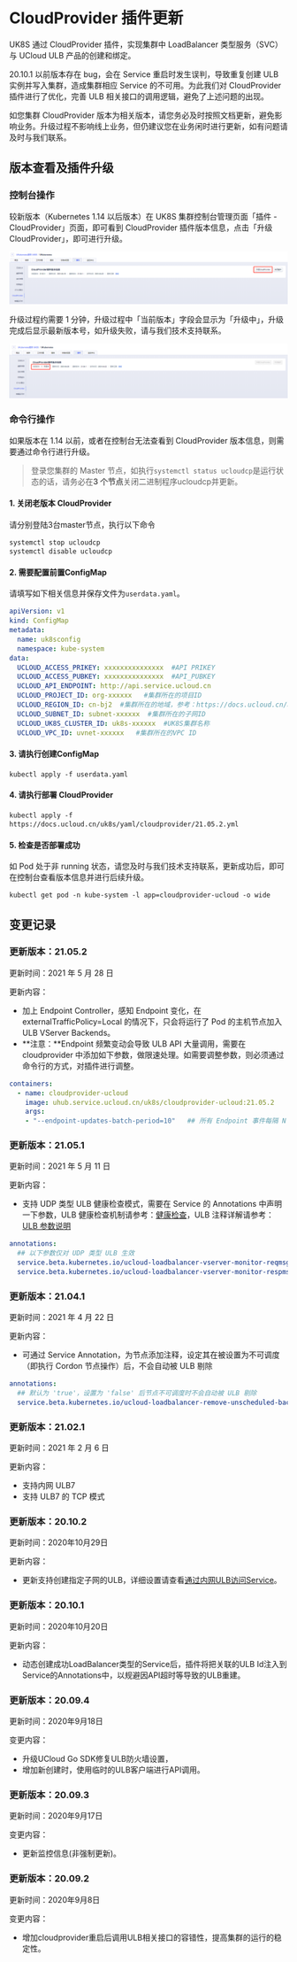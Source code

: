 # CloudProvider 插件更新

UK8S 通过 CloudProvider 插件，实现集群中 LoadBalancer 类型服务（SVC）与 UCloud ULB 产品的创建和绑定。

20.10.1 以前版本存在 bug，会在 Service 重启时发生误判，导致重复创建 ULB 实例并写入集群，造成集群相应 Service 的不可用。为此我们对 CloudProvider
插件进行了优化，完善 ULB 相关接口的调用逻辑，避免了上述问题的出现。

如您集群 CloudProvider 版本为相关版本，请您务必及时按照文档更新，避免影响业务。升级过程不影响线上业务，但仍建议您在业务闲时进行更新，如有问题请及时与我们联系。

## 版本查看及插件升级

### 控制台操作

较新版本（Kubernetes 1.14 以后版本）在 UK8S 集群控制台管理页面「插件 - CloudProvider」页面，即可看到 CloudProvider 插件版本信息，点击「升级
CloudProvider」，即可进行升级。

![](./images/introduction/cp_01.png)

升级过程约需要 1 分钟，升级过程中「当前版本」字段会显示为「升级中」，升级完成后显示最新版本号，如升级失败，请与我们技术支持联系。

![](./images/introduction/cp_02.png)

### 命令行操作

如果版本在 1.14 以前，或者在控制台无法查看到 CloudProvider 版本信息，则需要通过命令行进行升级。

> 登录您集群的 Master 节点，如执行`systemctl status ucloudcp`是运行状态的话，请务必在**3 个节点**关闭二进制程序ucloudcp并更新。

#### 1. 关闭老版本 CloudProvider

请分别登陆3台master节点，执行以下命令

```
systemctl stop ucloudcp
systemctl disable ucloudcp
```

#### 2. 需要配置前置ConfigMap

请填写如下相关信息并保存文件为`userdata.yaml`。

```yaml
apiVersion: v1
kind: ConfigMap
metadata:
  name: uk8sconfig
  namespace: kube-system
data:
  UCLOUD_ACCESS_PRIKEY: xxxxxxxxxxxxxxx  #API PRIKEY
  UCLOUD_ACCESS_PUBKEY: xxxxxxxxxxxxxxx  #API_PUBKEY
  UCLOUD_API_ENDPOINT: http://api.service.ucloud.cn
  UCLOUD_PROJECT_ID: org-xxxxxx   #集群所在的项目ID
  UCLOUD_REGION_ID: cn-bj2  #集群所在的地域，参考：https://docs.ucloud.cn/api/summary/regionlist
  UCLOUD_SUBNET_ID: subnet-xxxxxx  #集群所在的子网ID
  UCLOUD_UK8S_CLUSTER_ID: uk8s-xxxxxx  #UK8S集群名称
  UCLOUD_VPC_ID: uvnet-xxxxxx   #集群所在的VPC ID
```

#### 3. 请执行创建ConfigMap

```
kubectl apply -f userdata.yaml
```

#### 4. 请执行部署 CloudProvider

```
kubectl apply -f https://docs.ucloud.cn/uk8s/yaml/cloudprovider/21.05.2.yml
```

#### 5. 检查是否部署成功

如 Pod 处于非 running 状态，请您及时与我们技术支持联系，更新成功后，即可在控制台查看版本信息并进行后续升级。

```
kubectl get pod -n kube-system -l app=cloudprovider-ucloud -o wide
```

## 变更记录

### 更新版本：21.05.2

更新时间：2021 年 5 月 28 日

更新内容：

- 加上 Endpoint Controller，感知 Endpoint 变化，在 externalTrafficPolicy=Local 的情况下，只会将运行了 Pod 的主机节点加入 ULB
  VServer Backends。
- **注意：**Endpoint 频繁变动会导致 ULB API 大量调用，需要在 cloudprovider 中添加如下参数，做限速处理。如需要调整参数，则必须通过命令行的方式，对插件进行调整。

```yaml
containers:
  - name: cloudprovider-ucloud
    image: uhub.service.ucloud.cn/uk8s/cloudprovider-ucloud:21.05.2
    args:
    - "--endpoint-updates-batch-period=10"   ## 所有 Endpoint 事件每隔 N 秒处理一次，默认为 10
```

### 更新版本：21.05.1

更新时间：2021 年 5 月 11 日

更新内容：

- 支持 UDP 类型 ULB 健康检查模式，需要在 Service 的 Annotations 中声明一下参数，ULB
  健康检查机制请参考：[健康检查](/ulb/faq/ulbhealthcheck)，ULB 注释详解请参考：[ULB 参数说明](/uk8s/service/annotations)

```yaml
annotations:
  ## 以下参数仅对 UDP 类型 ULB 生效
  service.beta.kubernetes.io/ucloud-loadbalancer-vserver-monitor-reqmsg: ""    ## 代表 UDP 健康检查发出的请求报文
  service.beta.kubernetes.io/ucloud-loadbalancer-vserver-monitor-respmsg: ""   ## 代表 UDP 健康检查请求应收到的响应报文
```

### 更新版本：21.04.1

更新时间：2021 年 4 月 22 日

更新内容：

- 可通过 Service Annotation，为节点添加注释，设定其在被设置为不可调度（即执行 Cordon 节点操作）后，不会自动被 ULB 剔除

```yaml
annotations:
  ## 默认为 'true'，设置为 'false' 后节点不可调度时不会自动被 ULB 剔除
  service.beta.kubernetes.io/ucloud-loadbalancer-remove-unscheduled-backend: "false"
```

### 更新版本：21.02.1

更新时间：2021 年 2 月 6 日

更新内容：

- 支持内网 ULB7
- 支持 ULB7 的 TCP 模式

### 更新版本：20.10.2

更新时间：2020年10月29日

更新内容：

- 更新支持创建指定子网的ULB，详细设置请查看[通过内网ULB访问Service](/uk8s/service/internalservice)。

### 更新版本：20.10.1

更新时间：2020年10月20日

更新内容：

- 动态创建成功LoadBalancer类型的Service后，插件将把关联的ULB Id注入到Service的Annotations中，以规避因API超时等导致的ULB重建。

### 更新版本：20.09.4

更新时间：2020年9月18日

变更内容：

- 升级UCloud Go SDK修复ULB防火墙设置，
- 增加新创建时，使用临时的ULB客户端进行API调用。

### 更新版本：20.09.3

更新时间：2020年9月17日

变更内容：

- 更新监控信息(非强制更新)。

### 更新版本：20.09.2

更新时间：2020年9月8日

变更内容：

- 增加cloudprovider重启后调用ULB相关接口的容错性，提高集群的运行的稳定性。

<!---
## 更新前置检查

1. 集群创建于2020年10月20日前，且检查cloudprovider版本低于20.10.1
2. 请处于业务闲时进行更新
3. 确定您的UK8S版本，选择对应的更新操作

### 版本查看方法

请在web kubectl页面输入以下命令，可以查看当前集群使用的cloudprovider版本

```
kubectl describe deployment cloudprovider-ucloud -n kube-system |grep Image
```

### UK8S集群版本大于等于1.14

1. 请执行部署更新cloudprovider。

```
kubectl apply -f https://docs.ucloud.cn/uk8s/yaml/cloudprovider/20.10.2.yml
```

2. 检查是否部署成功，如Pod处于非running状态，请您及时与我们技术支持联系。

```
kubectl get pod -n kube-system -l app=cloudprovider-ucloud -o wide
```

### UK8S集群版本小于1.14

> 如您的集群master节点，执行`systemctl status ucloudcp`是运行状态的话，请务必在`3`个节点关闭二进制程序ucloudcp并更新。

1. 请分别登陆3台master节点，执行以下

```
systemctl stop ucloudcp
systemctl disable ucloudcp
```

2. 需要配置前置ConfigMap，请填写如下相关信息并保存文件为`userdata.yaml`。

```yaml
apiVersion: v1
kind: ConfigMap
metadata:
  name: uk8sconfig
  namespace: kube-system
data:
  UCLOUD_ACCESS_PRIKEY: xxxxxxxxxxxxxxx  #API PRIKEY
  UCLOUD_ACCESS_PUBKEY: xxxxxxxxxxxxxxx  #API_PUBKEY
  UCLOUD_API_ENDPOINT: http://api.service.ucloud.cn
  UCLOUD_PROJECT_ID: org-xxxxxx   #集群所在的项目ID
  UCLOUD_REGION_ID: cn-bj2  #集群所在的地域
  UCLOUD_SUBNET_ID: subnet-xxxxxx  #集群所在的子网ID
  UCLOUD_UK8S_CLUSTER_ID: uk8s-xxxxxx  #UK8S集群名称
  UCLOUD_VPC_ID: uvnet-xxxxxx   #集群所在的VPC ID
  UCLOUD_ZONE_ID: 'cn-bj2-03'   #集群master节点所在可用区，可用区列表参考：https://docs.ucloud.cn/api/summary/regionlist
```

3. 请执行创建ConfigMap。

```
kubectl apply -f userdata.yaml
```

4. 请执行部署cloudprovider。

```
kubectl apply -f https://docs.ucloud.cn/uk8s/yaml/cloudprovider/20.10.2.yml
```

5. 检查是否部署成功，如Pod处于非running状态，请您及时与我们技术支持联系。

```
kubectl get pod -n kube-system -l app=cloudprovider-ucloud -o wide
```
--->
